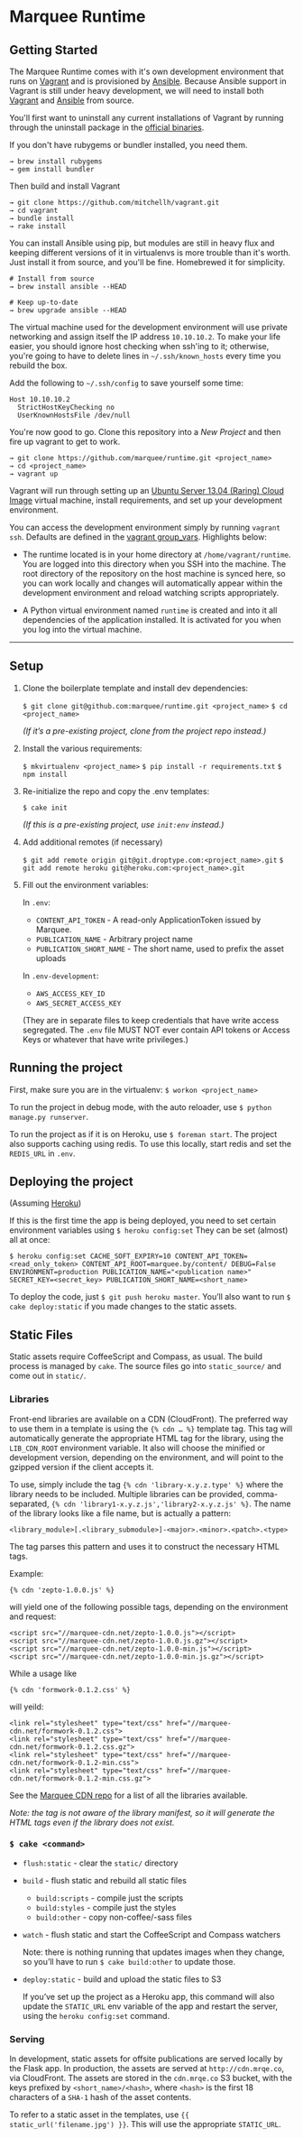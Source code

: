 # Marquee Runtime

## Getting Started

The Marquee Runtime comes with it's own development environment that runs on [Vagrant](http://vagrantup.com) and is provisioned by [Ansible](http://ansibleworks.com). Because Ansible support in Vagrant is still under heavy development, we will need to install both [Vagrant](https://github.com/mitchellh/vagrant) and [Ansible](https://github.com/ansible/ansible) from source.

You'll first want to uninstall any current installations of Vagrant by running through the uninstall package in the [official binaries](http://downloads.vagrantup.com/).

If you don't have rubygems or bundler installed, you need them.

```
→ brew install rubygems
→ gem install bundler
```

Then build and install Vagrant

```
→ git clone https://github.com/mitchellh/vagrant.git
→ cd vagrant
→ bundle install
→ rake install
```

You can install Ansible using pip, but modules are still in heavy flux and keeping different versions of it in virtualenvs is more trouble than it's worth. Just install it from source, and you'll be fine. Homebrewed it for simplicity.

```
# Install from source
→ brew install ansible --HEAD

# Keep up-to-date
→ brew upgrade ansible --HEAD
```

The virtual machine used for the development environment will use private networking and assign itself the IP address `10.10.10.2`. To make your life easier, you should ignore host checking when ssh'ing to it; otherwise, you're going to have to delete lines in `~/.ssh/known_hosts` every time you rebuild the box.

Add the following to `~/.ssh/config` to save yourself some time:

```
Host 10.10.10.2
  StrictHostKeyChecking no
  UserKnownHostsFile /dev/null
```

You're now good to go. Clone this repository into a *New Project* and then fire up vagrant to get to work.

```
→ git clone https://github.com/marquee/runtime.git <project_name>
→ cd <project_name>
→ vagrant up
```

Vagrant will run through setting up an [Ubuntu Server 13.04 (Raring) Cloud Image](http://cloud-images.ubuntu.com/) virtual machine,  install requirements, and set up your development environment. 

You can access the development environment simply by running `vagrant ssh`. Defaults are defined in the [vagrant group_vars](https://github.com/marquee/runtime/tree/master/provisioning/group_vars/vagrant). Highlights below:

- The runtime located is in your home directory at `/home/vagrant/runtime`. You are logged into this directory when you SSH into the machine. The root directory of the repository on the host machine is synced here, so you can work locally and changes will automatically appear within the development environment and reload watching scripts appropriately.

- A Python virtual environment named `runtime` is created and into it all dependencies of the application installed. It is activated for you when you log into the virtual machine.

---

## Setup

1. Clone the boilerplate template and install dev dependencies:

   `$ git clone git@github.com:marquee/runtime.git <project_name>`
   `$ cd <project_name>`

   *(If it’s a pre-existing project, clone from the project repo instead.)*

2. Install the various requirements:

   `$ mkvirtualenv <project_name>`
   `$ pip install -r requirements.txt`
   `$ npm install`

3. Re-initialize the repo and copy the .env templates:

   `$ cake init`

   *(If this is a pre-existing project, use `init:env` instead.)*

4. Add additional remotes (if necessary)

   `$ git add remote origin git@git.droptype.com:<project_name>.git`
   `$ git add remote heroku git@heroku.com:<project_name>.git`

5. Fill out the environment variables:

   In `.env`:

   * `CONTENT_API_TOKEN` - A read-only ApplicationToken issued by Marquee.
   * `PUBLICATION_NAME` - Arbitrary project name
   * `PUBLICATION_SHORT_NAME` - The short name, used to prefix the asset uploads

   In `.env-development`:

   * `AWS_ACCESS_KEY_ID`
   * `AWS_SECRET_ACCESS_KEY`

   (They are in separate files to keep credentials that have write access
   segregated. The `.env` file MUST NOT ever contain API tokens or Access
   Keys or whatever that have write privileges.)



## Running the project

First, make sure you are in the virtualenv: `$ workon <project_name>`

To run the project in debug mode, with the auto reloader, use
`$ python manage.py runserver`.

To run the project as if it is on Heroku, use `$ foreman start`. The project
also supports caching using redis. To use this locally, start redis and set
the `REDIS_URL` in `.env`.



## Deploying the project

(Assuming [Heroku](https://github.com/droptype/marquee/wiki/Heroku-Setup))

If this is the first time the app is being deployed, you need to set
certain environment variables using `$ heroku config:set`
They can be set (almost) all at once:

    $ heroku config:set CACHE_SOFT_EXPIRY=10 CONTENT_API_TOKEN=<read_only_token> CONTENT_API_ROOT=marquee.by/content/ DEBUG=False ENVIRONMENT=production PUBLICATION_NAME="<publication name>" SECRET_KEY=<secret_key> PUBLICATION_SHORT_NAME=<short_name>

To deploy the code, just `$ git push heroku master`. You’ll also want
to run `$ cake deploy:static` if you made changes to the static assets.



## Static Files

Static assets require CoffeeScript and Compass, as usual. The build process is
managed by `cake`. The source files go into `static_source/` and come out in
`static/`.

### Libraries

Front-end libraries are available on a CDN (CloudFront). The preferred way to
use them in a template is using the `{% cdn … %}` template tag. This tag will
automatically generate the appropriate HTML tag for the library, using the
`LIB_CDN_ROOT` environment variable. It also will choose the minified or
development version, depending on the environment, and will point to the
gzipped version if the client accepts it.

To use, simply include the tag `{% cdn 'library-x.y.z.type' %}` where the
library needs to be included. Multiple libraries can be provided, comma-
separated, `{% cdn 'library1-x.y.z.js','library2-x.y.z.js' %}`. The name of
the library looks like a file name, but is actually a pattern:

    <library_module>[.<library_submodule>]-<major>.<minor>.<patch>.<type>

The tag parses this pattern and uses it to construct the necessary HTML tags.

Example:

    {% cdn 'zepto-1.0.0.js' %}

will yield one of the following possible tags, depending on the environment
and request:

    <script src="//marquee-cdn.net/zepto-1.0.0.js"></script>
    <script src="//marquee-cdn.net/zepto-1.0.0.js.gz"></script>
    <script src="//marquee-cdn.net/zepto-1.0.0-min.js"></script>
    <script src="//marquee-cdn.net/zepto-1.0.0-min.js.gz"></script>

While a usage like

    {% cdn 'formwork-0.1.2.css' %}

will yeild:

    <link rel="stylesheet" type="text/css" href="//marquee-cdn.net/formwork-0.1.2.css">
    <link rel="stylesheet" type="text/css" href="//marquee-cdn.net/formwork-0.1.2.css.gz">
    <link rel="stylesheet" type="text/css" href="//marquee-cdn.net/formwork-0.1.2-min.css">
    <link rel="stylesheet" type="text/css" href="//marquee-cdn.net/formwork-0.1.2-min.css.gz">

See the [Marquee CDN repo](https://github.com/marquee/marquee-cdn) for a list
of all the libraries available.

*Note: the tag is not aware of the library manifest, so it will generate the
HTML tags even if the library does not exist.*


### `$ cake <command>`

* `flush:static` - clear the `static/` directory
* `build` - flush static and rebuild all static files
    * `build:scripts` - compile just the scripts
    * `build:styles` - compile just the styles
    * `build:other` - copy non-coffee/-sass files
* `watch` - flush static and start the CoffeeScript and Compass watchers

   Note: there is nothing running that updates images when they 
   change, so you’ll have to run `$ cake build:other` to update
   those.

* `deploy:static` - build and upload the static files to S3

   If you’ve set up the project as a Heroku app, this command will
   also update the `STATIC_URL` env variable of the app and restart
   the server, using the `heroku config:set` command.


### Serving

In development, static assets for offsite publications are served locally by
the Flask app. In production, the assets are served at `http://cdn.mrqe.co`,
via CloudFront. The assets are stored in the `cdn.mrqe.co` S3 bucket, with the
keys prefixed by `<short_name>/<hash>`, where `<hash>` is the first 18
characters of a `SHA-1` hash of the asset contents.

To refer to a static asset in the templates, use
`{{ static_url('filename.jpg') }}`. This will use the appropriate `STATIC_URL`.

